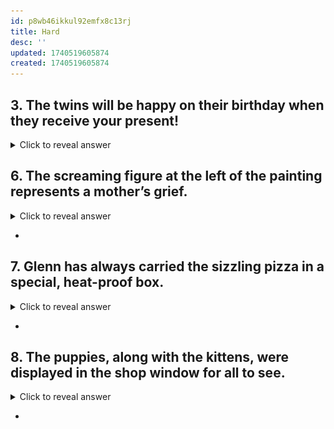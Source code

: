 ```yaml
---
id: p8wb46ikkul92emfx8c13rj
title: Hard
desc: ''
updated: 1740519605874
created: 1740519605874
---
```

## 3.	 The twins will be happy on their birthday when they receive your present!

<details>
<summary>Click to reveal answer</summary>

3.
**will be, receive**
The first verb, will be, links a state of being — happy — to the twins. The second is an action verb, receive.


.


### happy = adjective

![alt text](image-24.png)

</details>



## 6.	 The screaming figure at the left of the painting represents a mother’s grief.

<details>
<summary>Click to reveal answer</summary>

 6.
**represents**
Although screaming and painting refer to actions, screaming functions as a description and painting as an object (a thing) in this sentence. The only verb in this sentence is **represents**.



![alt text](image-25.png)


Screaming 😱 = description

.

Painting 🖼️ = Object 
</details>

- 


## 7.	 Glenn has always carried the sizzling pizza in a special, heat-proof box.

<details>
<summary>Click to reveal answer</summary>

7.
**has carried**
The action in this sentence is expressed by two words, has carried, which together make one verb. The word sizzling resembles a verb but serves as a description, not the action in the sentence. Are you surprised that always isn’t included in the verb? It’s an adverb, telling when the action happens.

-------

auxiliary verb "**has**" and the past participle "**carried**." The main verb is "carried," which shows the action being performed.


![alt text](image-26.png)

</details>

- 

## 8.	 The puppies, along with the kittens, were displayed in the shop window for all to see.

<details>
<summary>Click to reveal answer</summary>

8.
**were displayed**
What happened to the puppies? They were displayed, the action verb in this sentence. Did "to see" trip you up? That’s an infinitive, the “head” of the verb family that never functions as the verb in a sentence.


![alt text](image-27.png)

TO = infinitive 

![alt text](image-28.png)

</details>

- 